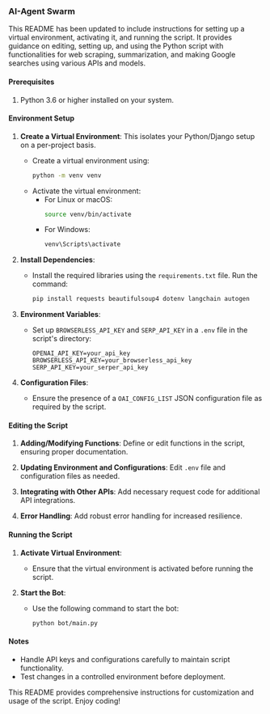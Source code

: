 ### AI-Agent Swarm

This README has been updated to include instructions for setting up a virtual environment, activating it, and running the script. It provides guidance on editing, setting up, and using the Python script with functionalities for web scraping, summarization, and making Google searches using various APIs and models.

#### Prerequisites

1. Python 3.6 or higher installed on your system.

#### Environment Setup

1. **Create a Virtual Environment**: 
   This isolates your Python/Django setup on a per-project basis.
   - Create a virtual environment using:
     ```bash
     python -m venv venv
     ```
   - Activate the virtual environment:
     - For Linux or macOS:
       ```bash
       source venv/bin/activate
       ```
     - For Windows:
       ```bash
       venv\Scripts\activate
       ```

2. **Install Dependencies**:
   - Install the required libraries using the `requirements.txt` file. Run the command:
     ```bash
     pip install requests beautifulsoup4 dotenv langchain autogen
     ```

3. **Environment Variables**: 
   - Set up `BROWSERLESS_API_KEY` and `SERP_API_KEY` in a `.env` file in the script's directory:
     ```
     OPENAI_API_KEY=your_api_key
     BROWSERLESS_API_KEY=your_browserless_api_key
     SERP_API_KEY=your_serper_api_key
     ```

4. **Configuration Files**: 
   - Ensure the presence of a `OAI_CONFIG_LIST` JSON configuration file as required by the script.

#### Editing the Script

1. **Adding/Modifying Functions**: Define or edit functions in the script, ensuring proper documentation.

2. **Updating Environment and Configurations**: Edit `.env` file and configuration files as needed.

3. **Integrating with Other APIs**: Add necessary request code for additional API integrations.

4. **Error Handling**: Add robust error handling for increased resilience.

#### Running the Script

1. **Activate Virtual Environment**: 
   - Ensure that the virtual environment is activated before running the script.

2. **Start the Bot**: 
   - Use the following command to start the bot:
     ```bash
     python bot/main.py
     ```

#### Notes

- Handle API keys and configurations carefully to maintain script functionality.
- Test changes in a controlled environment before deployment.

This README provides comprehensive instructions for customization and usage of the script. Enjoy coding!
